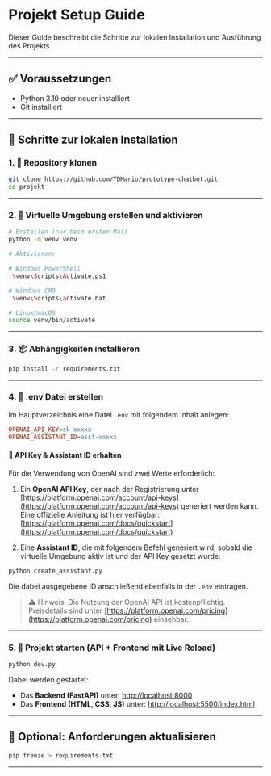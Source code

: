 # Projekt Setup Guide

Dieser Guide beschreibt die Schritte zur lokalen Installation und Ausführung des Projekts.

---

## ✅ Voraussetzungen

- Python 3.10 oder neuer installiert
- Git installiert

---

## 🧭 Schritte zur lokalen Installation

### 1. 🔽 Repository klonen

```bash
git clone https://github.com/TDMario/prototype-chatbot.git
cd projekt
```

---

### 2. 🧪 Virtuelle Umgebung erstellen und aktivieren

```bash
# Erstellen (nur beim ersten Mal)
python -m venv venv

# Aktivieren:

# Windows PowerShell
.\venv\Scripts\Activate.ps1

# Windows CMD
.\venv\Scripts\activate.bat

# Linux/macOS
source venv/bin/activate
```

---

### 3. 📦 Abhängigkeiten installieren

```bash
pip install -r requirements.txt
```

---

### 4. 📁 .env Datei erstellen

Im Hauptverzeichnis eine Datei `.env` mit folgendem Inhalt anlegen:

```ini
OPENAI_API_KEY=sk-xxxxx
OPENAI_ASSISTANT_ID=asst-xxxxx
```

#### 🔑 API Key & Assistant ID erhalten

Für die Verwendung von OpenAI sind zwei Werte erforderlich:

1. Ein **OpenAI API Key**, der nach der Registrierung unter [https://platform.openai.com/account/api-keys](https://platform.openai.com/account/api-keys) generiert werden kann. Eine offizielle Anleitung ist hier verfügbar: [https://platform.openai.com/docs/quickstart](https://platform.openai.com/docs/quickstart)

2. Eine **Assistant ID**, die mit folgendem Befehl generiert wird, sobald die virtuelle Umgebung aktiv ist und der API Key gesetzt wurde:

```bash
python create_assistant.py
```

Die dabei ausgegebene ID anschließend ebenfalls in der `.env` eintragen.

> ⚠️ Hinweis: Die Nutzung der OpenAI API ist kostenpflichtig. Preisdetails sind unter [https://platform.openai.com/pricing](https://platform.openai.com/pricing) einsehbar.

---

### 5. 🚀 Projekt starten (API + Frontend mit Live Reload)

```bash
python dev.py
```

Dabei werden gestartet:

- Das **Backend (FastAPI)** unter: [http://localhost:8000](http://localhost:8000)
- Das **Frontend (HTML, CSS, JS)** unter: [http://localhost:5500/index.html](http://localhost:5500/index.html)

---

## 🧹 Optional: Anforderungen aktualisieren

```bash
pip freeze > requirements.txt
```

---
